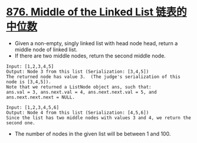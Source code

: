 # [876. Middle of the Linked List 链表的中位数](https://leetcode.com/problems/middle-of-the-linked-list/)
* Given a non-empty, singly linked list with head node head, return a middle node of linked list.
* If there are two middle nodes, return the second middle node.
```text
Input: [1,2,3,4,5]
Output: Node 3 from this list (Serialization: [3,4,5])
The returned node has value 3.  (The judge's serialization of this node is [3,4,5]).
Note that we returned a ListNode object ans, such that:
ans.val = 3, ans.next.val = 4, ans.next.next.val = 5, and ans.next.next.next = NULL.

Input: [1,2,3,4,5,6]
Output: Node 4 from this list (Serialization: [4,5,6])
Since the list has two middle nodes with values 3 and 4, we return the second one.
```
* The number of nodes in the given list will be between 1 and 100.